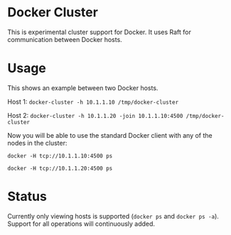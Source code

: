 # Docker Cluster
This is experimental cluster support for Docker.  It uses Raft for communication between Docker hosts.

# Usage
This shows an example between two Docker hosts.

Host 1:
`docker-cluster -h 10.1.1.10 /tmp/docker-cluster`

Host 2:
`docker-cluster -h 10.1.1.20 -join 10.1.1.10:4500 /tmp/docker-cluster`

Now you will be able to use the standard Docker client with any of the nodes in the cluster:

`docker -H tcp://10.1.1.10:4500 ps`

`docker -H tcp://10.1.1.20:4500 ps`

# Status
Currently only viewing hosts is supported (`docker ps` and `docker ps -a`).  Support for all operations will continuously added.

